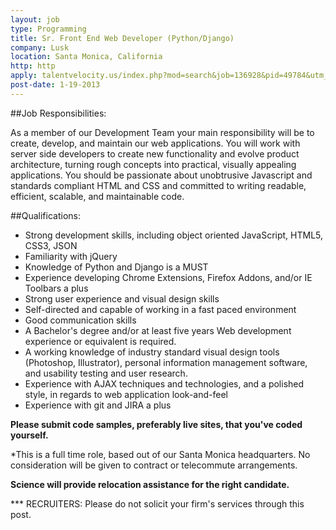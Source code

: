 ```yaml
---
layout: job
type: Programming
title: Sr. Front End Web Developer (Python/Django)
company: Lusk
location: Santa Monica, California
http: http
apply: talentvelocity.us/index.php?mod=search&job=136928&pid=49784&utm_source=Indeed&utm_medium=organic
post-date: 1-19-2013
--- 
```


##Job Responsibilities:

As a member of our Development Team your main responsibility will be to create, develop, and maintain our web applications. You will work with server side developers to create new functionality and evolve product architecture, turning rough concepts into practical, visually appealing applications. You should be passionate about unobtrusive Javascript and standards compliant HTML and CSS and committed to writing readable, efficient, scalable, and maintainable code.

##Qualifications:
* Strong development skills, including object oriented JavaScript, HTML5, CSS3, JSON
* Familiarity with jQuery
* Knowledge of Python and Django is a MUST
* Experience developing Chrome Extensions, Firefox Addons, and/or IE Toolbars a plus
* Strong user experience and visual design skills
* Self-directed and capable of working in a fast paced environment
* Good communication skills
* A Bachelor's degree and/or at least five years Web development experience or equivalent is required.
* A working knowledge of industry standard visual design tools (Photoshop, Illustrator), personal information management software, and usability testing and user research.
* Experience with AJAX techniques and technologies, and a polished style, in regards to web application look-and-feel
* Experience with git and JIRA a plus

**Please submit code samples, preferably live sites, that you've coded yourself.**

*This is a full time role, based out of our Santa Monica headquarters. No consideration will be given to contract or telecommute arrangements.

**Science will provide relocation assistance for the right candidate.**

*** RECRUITERS: Please do not solicit your firm's services through this post.